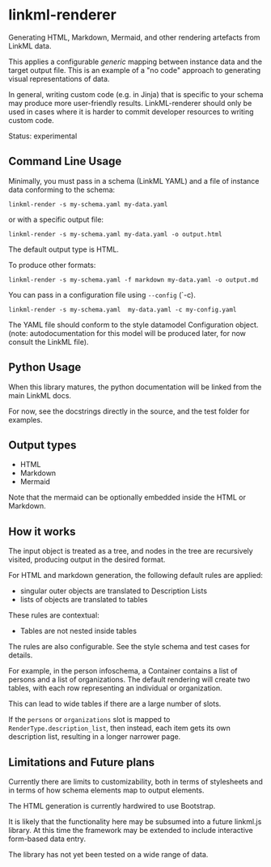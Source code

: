 # linkml-renderer

Generating HTML, Markdown, Mermaid, and other rendering artefacts from LinkML data.

This applies a configurable *generic* mapping between instance data and the target output file.
This is an example of a "no code" approach to generating visual representations of data.

In general, writing custom code (e.g. in Jinja) that is specific to your schema may produce
more user-friendly results. LinkML-renderer should only be used in cases where it is harder to
commit developer resources to writing custom code.

Status: experimental

## Command Line Usage

Minimally, you must pass in a schema (LinkML YAML) and a file of instance data conforming to the schema:

`linkml-render -s my-schema.yaml my-data.yaml`

or with a specific output file:

`linkml-render -s my-schema.yaml my-data.yaml -o output.html`

The default output type is HTML.

To produce other formats:

`linkml-render -s my-schema.yaml -f markdown my-data.yaml -o output.md`

You can pass in a configuration file using `--config` (`-c).

`linkml-render -s my-schema.yaml  my-data.yaml -c my-config.yaml`

The YAML file should conform to the style datamodel Configuration object.
(note: autodocumentation for this model will be produced later, for now
consult the LinkML file).

## Python Usage

When this library matures, the python documentation will be linked from the main LinkML docs.

For now, see the docstrings directly in the source, and the test folder for examples.

## Output types

- HTML
- Markdown
- Mermaid

Note that the mermaid can be optionally embedded inside the HTML or Markdown.

## How it works

The input object is treated as a tree, and nodes in the tree are recursively visited, producing
output in the desired format.

For HTML and markdown generation, the following default rules are applied:

- singular outer objects are translated to Description Lists
- lists of objects are translated to tables 

These rules are contextual:

- Tables are not nested inside tables

The rules are also configurable. See the style schema and test cases for details.

For example, in the person infoschema, a Container contains a list of persons and a list of organizations.
The default rendering will create two tables, with each row representing an individual or organization.

This can lead to wide tables if there are a large number of slots.

If the `persons` or `organizations` slot is mapped to `RenderType.description_list`, then instead, each item
gets its own description list, resulting in a longer narrower page.

## Limitations and Future plans

Currently there are limits to customizability, both in terms of stylesheets and in terms of how schema
elements map to output elements.

The HTML generation is currently hardwired to use Bootstrap.

It is likely that the functionality here may be subsumed into a future linkml.js library. At this time
the framework may be extended to include interactive form-based data entry.

The library has not yet been tested on a wide range of data.

